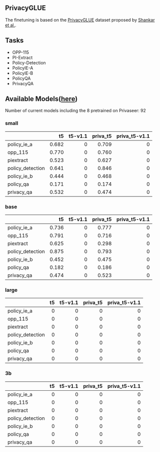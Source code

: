 ## PrivacyGLUE

The finetuning is based on the [PrivacyGLUE](https://github.com/infsys-lab/privacy-glue) dataset proposed by [Shankar et al.](https://www.mdpi.com/2076-3417/13/6/3701).


## Tasks

- OPP-115
- PI-Extract
- Policy-Detection
- PolicyIE-A
- PolicyIE-B
- PolicyQA
- PrivacyQA

## Available Models([here](https://huggingface.co/alzoubi36))


Number of current models including the 8 pretrained on Privaseer: 92

### small


|                   |    t5 |   t5-v1.1 | priva_t5 |   priva_t5-v1.1 |
|:------------------|------:|----------:|---------:|----------------:|
| policy\_ie\_a     | 0.682 |         0 |    0.709 |               0 |
| opp\_115          | 0.770 |         0 |    0.760 |               0 |
| piextract         | 0.523 |         0 |    0.627 |               0 |
| policy\_detection | 0.641 |         0 |    0.846 |               0 |
| policy\_ie\_b     | 0.444 |         0 |    0.468 |               0 |
| policy\_qa        | 0.171 |         0 |    0.174 |               0 |
| privacy\_qa       | 0.532 |         0 |    0.474 |               0 |
 

### base


|                   |    t5 |   t5-v1.1 | priva_t5 |   priva_t5-v1.1 |
|:------------------|------:|----------:|---------:|----------------:|
| policy\_ie\_a     | 0.736 |         0 |    0.777 |               0 |
| opp\_115          | 0.791 |         0 |    0.716 |               0 |
| piextract         | 0.625 |         0 |    0.298 |               0 |
| policy\_detection | 0.875 |         0 |    0.793 |               0 |
| policy\_ie\_b     | 0.452 |         0 |    0.475 |               0 |
| policy\_qa        | 0.182 |         0 |    0.186 |               0 |
| privacy\_qa       | 0.474 |         0 |    0.523 |               0 |
 

### large


|                   |   t5 |   t5-v1.1 |   priva_t5 |   priva_t5-v1.1 |
|:------------------|-----:|----------:|-----------:|----------------:|
| policy\_ie\_a     |    0 |         0 |          0 |               0 |
| opp\_115          |    0 |         0 |          0 |               0 |
| piextract         |    0 |         0 |          0 |               0 |
| policy\_detection |    0 |         0 |          0 |               0 |
| policy\_ie\_b     |    0 |         0 |          0 |               0 |
| policy\_qa        |    0 |         0 |          0 |               0 |
| privacy\_qa       |    0 |         0 |          0 |               0 |
 

### 3b


|                   |   t5 |   t5-v1.1 |   priva_t5 |   priva_t5-v1.1 |
|:------------------|-----:|----------:|-----------:|----------------:|
| policy\_ie\_a     |    0 |         0 |          0 |               0 |
| opp\_115          |    0 |         0 |          0 |               0 |
| piextract         |    0 |         0 |          0 |               0 |
| policy\_detection |    0 |         0 |          0 |               0 |
| policy\_ie\_b     |    0 |         0 |          0 |               0 |
| policy\_qa        |    0 |         0 |          0 |               0 |
| privacy\_qa       |    0 |         0 |          0 |               0 |
 

